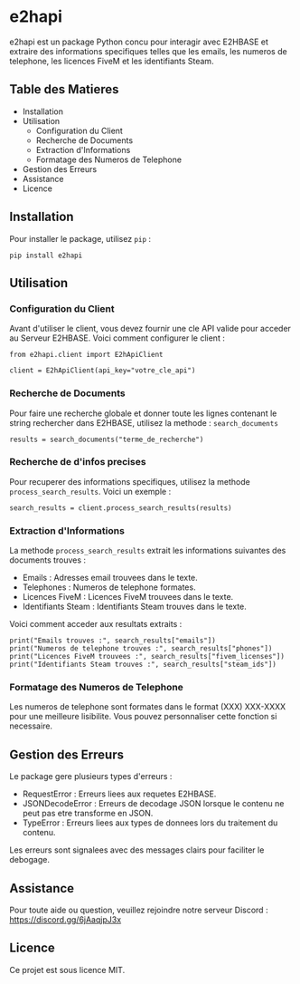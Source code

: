 # e2hapi

e2hapi est un package Python concu pour interagir avec E2HBASE et extraire des informations specifiques telles que les emails, les numeros de telephone, les licences FiveM et les identifiants Steam.

## Table des Matieres

- Installation
- Utilisation
  - Configuration du Client
  - Recherche de Documents
  - Extraction d'Informations
  - Formatage des Numeros de Telephone
- Gestion des Erreurs
- Assistance
- Licence

## Installation

Pour installer le package, utilisez `pip` :

    pip install e2hapi

## Utilisation

### Configuration du Client

Avant d'utiliser le client, vous devez fournir une cle API valide pour acceder au Serveur E2HBASE. Voici comment configurer le client :

    from e2hapi.client import E2hApiClient

    client = E2hApiClient(api_key="votre_cle_api")

### Recherche de Documents

Pour faire une recherche globale et donner toute les lignes contenant le string rechercher dans E2HBASE, utilisez la methode : `search_documents`

    results = search_documents("terme_de_recherche")

### Recherche de d'infos precises

Pour recuperer des informations specifiques, utilisez la methode `process_search_results`. Voici un exemple :

    search_results = client.process_search_results(results)

### Extraction d'Informations

La methode `process_search_results` extrait les informations suivantes des documents trouves :

- Emails : Adresses email trouvees dans le texte.
- Telephones : Numeros de telephone formates.
- Licences FiveM : Licences FiveM trouvees dans le texte.
- Identifiants Steam : Identifiants Steam trouves dans le texte.

Voici comment acceder aux resultats extraits :

    print("Emails trouves :", search_results["emails"])
    print("Numeros de telephone trouves :", search_results["phones"])
    print("Licences FiveM trouvees :", search_results["fivem_licenses"])
    print("Identifiants Steam trouves :", search_results["steam_ids"])

### Formatage des Numeros de Telephone

Les numeros de telephone sont formates dans le format (XXX) XXX-XXXX pour une meilleure lisibilite. Vous pouvez personnaliser cette fonction si necessaire.

## Gestion des Erreurs

Le package gere plusieurs types d'erreurs :

- RequestError : Erreurs liees aux requetes E2HBASE.
- JSONDecodeError : Erreurs de decodage JSON lorsque le contenu ne peut pas etre transforme en JSON.
- TypeError : Erreurs liees aux types de donnees lors du traitement du contenu.

Les erreurs sont signalees avec des messages clairs pour faciliter le debogage.

## Assistance

Pour toute aide ou question, veuillez rejoindre notre serveur Discord : https://discord.gg/6jAaqjpJ3x

## Licence

Ce projet est sous licence MIT.
